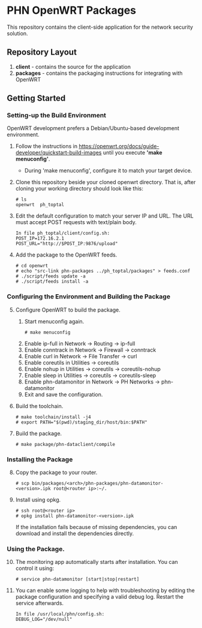 # PHN OpenWRT Packages

This repository contains the client-side application for the network security solution.

## Repository Layout
1. **client** - contains the source for the application
2. **packages** - contains the packaging instructions for integrating with OpenWRT

## Getting Started

### Setting-up the Build Environment
OpenWRT development prefers a Debian/Ubuntu-based development environment.

1. Follow the instructions in https://openwrt.org/docs/guide-developer/quickstart-build-images until you execute **'make menuconfig'**.
    * During 'make menuconfig', configure it to match your target device.

2. Clone this repository beside your cloned openwrt directory. That is, after cloning your working directory should look like this:
    ```
    # ls
    openwrt  ph_toptal
    ```

3. Edit the default configuration to match your server IP and URL. The URL must accept POST requests with text/plain body.
    ```
    In file ph_toptal/client/config.sh:
    POST_IP=172.16.2.1
    POST_URL="http://$POST_IP:9876/upload"
    ```

4. Add the package to the OpenWRT feeds.
    ```
    # cd openwrt
    # echo "src-link phn-packages ../ph_toptal/packages" > feeds.conf
    # ./script/feeds update -a
    # ./script/feeds install -a
    ```

### Configuring the Environment and Building the Package
5. Configure OpenWRT to build the package.
    1. Start menuconfig again.
       ```
       # make menuconfig
       ```
    2. Enable ip-full in Network -> Routing -> ip-full
    3. Enable conntrack in Network -> Firewall -> conntrack
    4. Enable curl in Network -> File Transfer -> curl
    5. Enable coreutils in Utilities -> coreutils
    6. Enable nohup in Utilities -> coreutils -> coreutils-nohup
    7. Enable sleep in Utilities -> coreutils -> coreutils-sleep
    8. Enable phn-datamonitor in Network -> PH Networks -> phn-datamonitor
    9. Exit and save the configuration.

6. Build the toolchain.
    ```
    # make toolchain/install -j4
    # export PATH="$(pwd)/staging_dir/host/bin:$PATH"
    ```

7. Build the package.
    ```
    # make package/phn-dataclient/compile
    ```

### Installing the Package
8. Copy the package to your router.
    ```
    # scp bin/packages/<arch>/phn-packages/phn-datamonitor-<version>.ipk root@<router ip>:~/.
    ```

9. Install using opkg.
    ```
    # ssh root@<router ip>
    # opkg install phn-datamonitor-<version>.ipk
    ```
    
    If the installation fails because of missing dependencies, you can download and install the dependencies directly.
 
### Using the Package.
10. The monitoring app automatically starts after installation. You can control it using:
    ```
    # service phn-datamonitor [start|stop|restart]
    ```

11. You can enable some logging to help with troubleshooting by editing the package configuration and specifying a valid debug log.
    Restart the service afterwards.
    ```
    In file /usr/local/phn/config.sh:
    DEBUG_LOG="/dev/null"
    ```
